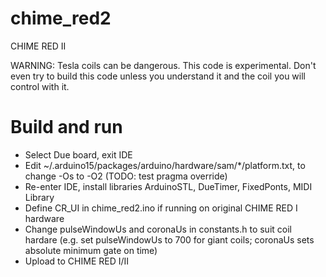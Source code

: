 # chime_red2
CHIME RED II

WARNING: Tesla coils can be dangerous. This code is experimental. Don't even try to build this code unless you understand it and the coil you will control with it.


Build and run
=============

* Select Due board, exit IDE
* Edit ~/.arduino15/packages/arduino/hardware/sam/*/platform.txt, to change -Os to -O2 (TODO: test pragma override)
* Re-enter IDE, install libraries ArduinoSTL, DueTimer, FixedPonts, MIDI Library
* Define CR_UI in chime_red2.ino if running on original CHIME RED I hardware
* Change pulseWindowUs and coronaUs in constants.h to suit coil hardare (e.g. set pulseWindowUs to 700 for giant coils; coronaUs sets absolute minimum gate on time)
* Upload to CHIME RED I/II
